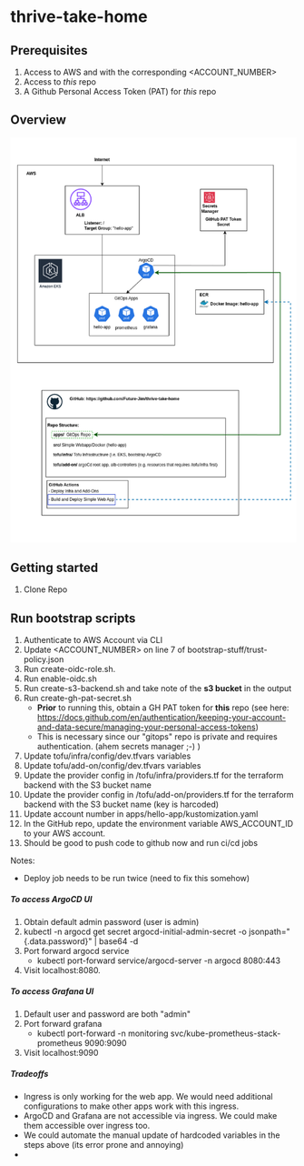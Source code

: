# thrive-take-home

## Prerequisites
1. Access to AWS and with the corresponding <ACCOUNT_NUMBER>
2. Access to *this* repo
3. A Github Personal Access Token (PAT) for *this* repo

## Overview
![Alt text](./images/architecture_diagram.png)

## Getting started
1. Clone Repo
  
## Run bootstrap scripts
1. Authenticate to AWS Account via CLI
2. Update <ACCOUNT_NUMBER> on line 7 of bootstrap-stuff/trust-policy.json
3. Run create-oidc-role.sh. 
4. Run enable-oidc.sh
5. Run create-s3-backend.sh and take note of the __s3 bucket__ in the output
6. Run create-gh-pat-secret.sh
    - __Prior__ to running this, obtain a GH PAT token for __this__ repo (see here: https://docs.github.com/en/authentication/keeping-your-account-and-data-secure/managing-your-personal-access-tokens)
    - This is necessary since our "gitops" repo is private and requires authentication. (ahem secrets manager ;-) )
7. Update tofu/infra/config/dev.tfvars variables
8. Update tofu/add-on/config/dev.tfvars variables
9. Update the provider config in /tofu/infra/providers.tf for the terraform backend with the S3 bucket name 
10. Update the provider config in /tofu/add-on/providers.tf for the terraform backend with the S3 bucket name (key is harcoded)
11. Update account number in apps/hello-app/kustomization.yaml
12. In the GitHub repo, update the environment variable AWS_ACCOUNT_ID to your AWS account. 
13. Should be good to push code to github now and run ci/cd jobs


Notes:
- Deploy job needs to be run twice (need to fix this somehow)

##### To access ArgoCD UI
1. Obtain default admin password (user is admin)
2. kubectl -n argocd get secret argocd-initial-admin-secret -o jsonpath="{.data.password}" | base64 -d
3. Port forward argocd service
   - kubectl port-forward service/argocd-server -n argocd 8080:443 
5. Visit localhost:8080.

##### To access Grafana UI
1. Default user and password are both "admin"
2. Port forward grafana
    - kubectl port-forward -n monitoring svc/kube-prometheus-stack-prometheus 9090:9090
3. Visit localhost:9090


##### Tradeoffs
- Ingress is only working for the web app. We would need additional configurations to make other apps work with this ingress.
- ArgoCD and Grafana are not accessible via ingress. We could make them accessible over ingress too. 
- We could automate the manual update of hardcoded variables in the steps above (its error prone and annoying)
- 